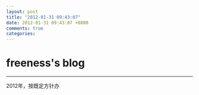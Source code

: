 ```yaml
---
layout: post
title: "2012-01-31 09:43:07"
date: 2012-01-31 09:43:07 +0800
comments: true
categories: 
---
```


# freeness's blog

----------

>
2012年，按既定方针办